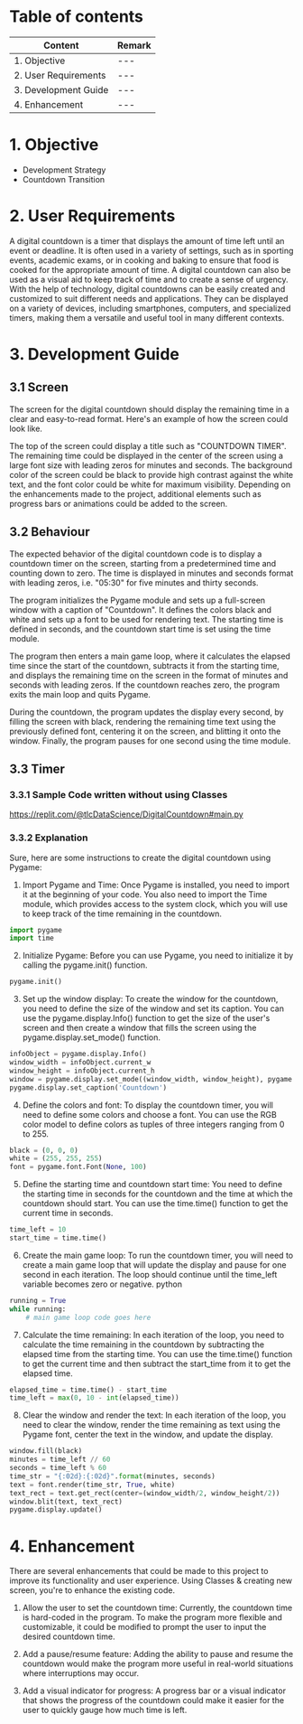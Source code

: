 # Table of contents

| Content              | Remark |
| -------------------- | ------ |
| 1. Objective         | ---    |
| 2. User Requirements | ---    |
| 3. Development Guide | ---    |
| 4. Enhancement       | ---    |

# 1. Objective

- Development Strategy
- Countdown Transition

# 2. User Requirements

A digital countdown is a timer that displays the amount of time left until an event or deadline. It is often used in a variety of settings, such as in sporting events, academic exams, or in cooking and baking to ensure that food is cooked for the appropriate amount of time. A digital countdown can also be used as a visual aid to keep track of time and to create a sense of urgency. With the help of technology, digital countdowns can be easily created and customized to suit different needs and applications. They can be displayed on a variety of devices, including smartphones, computers, and specialized timers, making them a versatile and useful tool in many different contexts.

# 3. Development Guide

## 3.1 Screen

The screen for the digital countdown should display the remaining time in a clear and easy-to-read format. Here's an example of how the screen could look like.

The top of the screen could display a title such as "COUNTDOWN TIMER". The remaining time could be displayed in the center of the screen using a large font size with leading zeros for minutes and seconds. The background color of the screen could be black to provide high contrast against the white text, and the font color could be white for maximum visibility. Depending on the enhancements made to the project, additional elements such as progress bars or animations could be added to the screen.

## 3.2 Behaviour

The expected behavior of the digital countdown code is to display a countdown timer on the screen, starting from a predetermined time and counting down to zero. The time is displayed in minutes and seconds format with leading zeros, i.e. "05:30" for five minutes and thirty seconds.

The program initializes the Pygame module and sets up a full-screen window with a caption of "Countdown". It defines the colors black and white and sets up a font to be used for rendering text. The starting time is defined in seconds, and the countdown start time is set using the time module.

The program then enters a main game loop, where it calculates the elapsed time since the start of the countdown, subtracts it from the starting time, and displays the remaining time on the screen in the format of minutes and seconds with leading zeros. If the countdown reaches zero, the program exits the main loop and quits Pygame.

During the countdown, the program updates the display every second, by filling the screen with black, rendering the remaining time text using the previously defined font, centering it on the screen, and blitting it onto the window. Finally, the program pauses for one second using the time module.

## 3.3 Timer

### 3.3.1 Sample Code written without using Classes

https://replit.com/@tlcDataScience/DigitalCountdown#main.py

### 3.3.2 Explanation

Sure, here are some instructions to create the digital countdown using Pygame:

1. Import Pygame and Time: Once Pygame is installed, you need to import it at the beginning of your code. You also need to import the Time module, which provides access to the system clock, which you will use to keep track of the time remaining in the countdown.

```python
import pygame
import time
```

2. Initialize Pygame: Before you can use Pygame, you need to initialize it by calling the pygame.init() function.

```python
pygame.init()
```

3. Set up the window display: To create the window for the countdown, you need to define the size of the window and set its caption. You can use the pygame.display.Info() function to get the size of the user's screen and then create a window that fills the screen using the pygame.display.set_mode() function.

```python
infoObject = pygame.display.Info()
window_width = infoObject.current_w
window_height = infoObject.current_h
window = pygame.display.set_mode((window_width, window_height), pygame.FULLSCREEN)
pygame.display.set_caption('Countdown')
```

4. Define the colors and font: To display the countdown timer, you will need to define some colors and choose a font. You can use the RGB color model to define colors as tuples of three integers ranging from 0 to 255.

```python
black = (0, 0, 0)
white = (255, 255, 255)
font = pygame.font.Font(None, 100)
```

5. Define the starting time and countdown start time: You need to define the starting time in seconds for the countdown and the time at which the countdown should start. You can use the time.time() function to get the current time in seconds.

```python
time_left = 10
start_time = time.time()
```

6. Create the main game loop: To run the countdown timer, you will need to create a main game loop that will update the display and pause for one second in each iteration. The loop should continue until the time_left variable becomes zero or negative.
   python

```python
running = True
while running:
    # main game loop code goes here
```

7. Calculate the time remaining: In each iteration of the loop, you need to calculate the time remaining in the countdown by subtracting the elapsed time from the starting time. You can use the time.time() function to get the current time and then subtract the start_time from it to get the elapsed time.

```python
elapsed_time = time.time() - start_time
time_left = max(0, 10 - int(elapsed_time))
```

8. Clear the window and render the text: In each iteration of the loop, you need to clear the window, render the time remaining as text using the Pygame font, center the text in the window, and update the display.

```python
window.fill(black)
minutes = time_left // 60
seconds = time_left % 60
time_str = "{:02d}:{:02d}".format(minutes, seconds)
text = font.render(time_str, True, white)
text_rect = text.get_rect(center=(window_width/2, window_height/2))
window.blit(text, text_rect)
pygame.display.update()
```

# 4. Enhancement

There are several enhancements that could be made to this project to improve its functionality and user experience. Using Classes & creating new screen, you're to enhance the existing code.

1. Allow the user to set the countdown time: Currently, the countdown time is hard-coded in the program. To make the program more flexible and customizable, it could be modified to prompt the user to input the desired countdown time.

2. Add a pause/resume feature: Adding the ability to pause and resume the countdown would make the program more useful in real-world situations where interruptions may occur.

3. Add a visual indicator for progress: A progress bar or a visual indicator that shows the progress of the countdown could make it easier for the user to quickly gauge how much time is left.
